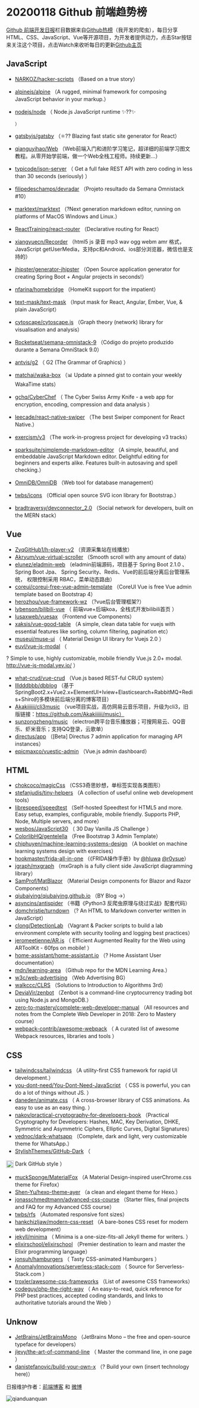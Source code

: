 # 20200118 Github 前端趋势榜

[Github 前端开发日报](http://caibaojian.com/c/news)栏目数据来自[Github热榜](http://news.caibaojian.com/)（我开发的爬虫），每日分享HTML、CSS、JavaScript、Vue等开源项目，为开发者提供动力，点击Star按钮来关注这个项目，点击Watch来收听每日的更新[Github主页](https://github.com/kujian/githubTrending)
## JavaScript

* [NARKOZ/hacker-scripts](https://github.com/NARKOZ/hacker-scripts) （Based on a true story）
* [alpinejs/alpine](https://github.com/alpinejs/alpine) （A rugged, minimal framework for composing JavaScript behavior in your markup.）
* [nodejs/node](https://github.com/nodejs/node) （
        Node.js JavaScript runtime ✨??✨

      ）
* [gatsbyjs/gatsby](https://github.com/gatsbyjs/gatsby) （&#x269b;&#xfe0f;?? Blazing fast static site generator for React）
* [qianguyihao/Web](https://github.com/qianguyihao/Web) （Web前端入门和进阶学习笔记，超详细的前端学习图文教程。从零开始学前端，做一个Web全栈工程师。持续更新...）
* [typicode/json-server](https://github.com/typicode/json-server) （
        Get a full fake REST API with zero coding in less than 30 seconds (seriously)
      ）
* [filipedeschamps/devradar](https://github.com/filipedeschamps/devradar) （Projeto resultado da Semana Omnistack #10）
* [marktext/marktext](https://github.com/marktext/marktext) （?Next generation markdown editor, running on platforms of MacOS Windows and Linux.）
* [ReactTraining/react-router](https://github.com/ReactTraining/react-router) （Declarative routing for React）
* [xiangyuecn/Recorder](https://github.com/xiangyuecn/Recorder) （html5 js 录音 mp3 wav ogg webm amr 格式，JavaScript getUserMedia，支持pc和Android、ios部分浏览器，微信也是支持的）
* [jhipster/generator-jhipster](https://github.com/jhipster/generator-jhipster) （Open Source application generator for creating Spring Boot + Angular projects in seconds!）
* [nfarina/homebridge](https://github.com/nfarina/homebridge) （HomeKit support for the impatient）
* [text-mask/text-mask](https://github.com/text-mask/text-mask) （Input mask for React, Angular, Ember, Vue, &amp; plain JavaScript）
* [cytoscape/cytoscape.js](https://github.com/cytoscape/cytoscape.js) （Graph theory (network) library for visualisation and analysis）
* [Rocketseat/semana-omnistack-9](https://github.com/Rocketseat/semana-omnistack-9) （Código do projeto produzido durante a Semana OmniStack 9.0）
* [antvis/g2](https://github.com/antvis/g2) （
        G2 (The Grammar of Graphics)
      ）
* [matchai/waka-box](https://github.com/matchai/waka-box) （&#x1f4ca; Update a pinned gist to contain your weekly WakaTime stats）
* [gchq/CyberChef](https://github.com/gchq/CyberChef) （
        The Cyber Swiss Army Knife - a web app for encryption, encoding, compression and data analysis
      ）
* [leecade/react-native-swiper](https://github.com/leecade/react-native-swiper) （The best Swiper component for React Native.）
* [exercism/v3](https://github.com/exercism/v3) （The work-in-progress project for developing v3 tracks）
* [sparksuite/simplemde-markdown-editor](https://github.com/sparksuite/simplemde-markdown-editor) （A simple, beautiful, and embeddable JavaScript Markdown editor. Delightful editing for beginners and experts alike. Features built-in autosaving and spell checking.）
* [OmniDB/OmniDB](https://github.com/OmniDB/OmniDB) （Web tool for database management）
* [twbs/icons](https://github.com/twbs/icons) （Official open source SVG icon library for Bootstrap.）
* [bradtraversy/devconnector_2.0](https://github.com/bradtraversy/devconnector_2.0) （Social network for developers, built on the MERN stack）

## Vue

* [ZyqGitHub1/h-player-v2](https://github.com/ZyqGitHub1/h-player-v2) （资源采集站在线播放）
* [Akryum/vue-virtual-scroller](https://github.com/Akryum/vue-virtual-scroller) （Smooth scroll with any amount of data）
* [elunez/eladmin-web](https://github.com/elunez/eladmin-web) （eladmin前端源码，项目基于 Spring Boot 2.1.0 、 Spring Boot Jpa、 Spring Security、Redis、Vue的前后端分离后台管理系统， 权限控制采用 RBAC，菜单动态路由）
* [coreui/coreui-free-vue-admin-template](https://github.com/coreui/coreui-free-vue-admin-template) （CoreUI Vue is free Vue admin template based on Bootstrap 4）
* [herozhou/vue-framework-wz](https://github.com/herozhou/vue-framework-wz) （?vue后台管理框架?）
* [lybenson/bilibili-vue](https://github.com/lybenson/bilibili-vue) （
        前端vue+后端koa，全栈式开发bilibili首页
      ）
* [lusaxweb/vuesax](https://github.com/lusaxweb/vuesax) （Frontend vue Components）
* [xaksis/vue-good-table](https://github.com/xaksis/vue-good-table) （A simple, clean data table for vuejs with essential features like sorting, column filtering, pagination etc）
* [museui/muse-ui](https://github.com/museui/muse-ui) （
        Material Design UI library for Vuejs 2.0
      ）
* [euvl/vue-js-modal](https://github.com/euvl/vue-js-modal) （
        
? Simple to use, highly customizable, mobile friendly Vue.js 2.0+ modal. <a href="http://vue-js-modal.yev.io/">http://vue-js-modal.yev.io/</a>
      ）
* [what-crud/vue-crud](https://github.com/what-crud/vue-crud) （Vue.js based REST-ful CRUD system）
* [llldddbbb/dbblog](https://github.com/llldddbbb/dbblog) （基于SpringBoot2.x+Vue2.x+ElementUI+Iview+Elasticsearch+RabbitMQ+Redis+Shiro的多模块前后端分离的博客项目）
* [Akakiiiiii/cli3music](https://github.com/Akakiiiiii/cli3music) （vue项目实战，高仿网易云音乐项目，升级为cli3，旧版链接：https://github.com/Akakiiiiii/music）
* [sunzongzheng/music](https://github.com/sunzongzheng/music) （electron跨平台音乐播放器；可搜网易云、QQ音乐、虾米音乐；支持QQ登录，云歌单）
* [directus/app](https://github.com/directus/app) （[Beta] Directus 7 admin application for managing API instances）
* [epicmaxco/vuestic-admin](https://github.com/epicmaxco/vuestic-admin) （Vue.js admin dashboard）

## HTML

* [chokcoco/magicCss](https://github.com/chokcoco/magicCss) （CSS3奇思妙想，单标签实现各类图形）
* [stefanjudis/tiny-helpers](https://github.com/stefanjudis/tiny-helpers) （A collection of useful online web development tools）
* [librespeed/speedtest](https://github.com/librespeed/speedtest) （Self-hosted Speedtest for HTML5 and more. Easy setup, examples, configurable, mobile friendly. Supports PHP, Node, Multiple servers, and more）
* [wesbos/JavaScript30](https://github.com/wesbos/JavaScript30) （
        30 Day Vanilla JS Challenge
      ）
* [ColorlibHQ/gentelella](https://github.com/ColorlibHQ/gentelella) （Free Bootstrap 3 Admin Template）
* [chiphuyen/machine-learning-systems-design](https://github.com/chiphuyen/machine-learning-systems-design) （A booklet on machine learning systems design with exercises）
* [hookmaster/frida-all-in-one](https://github.com/hookmaster/frida-all-in-one) （《FRIDA操作手册》by <a class="user-mention" href="https://github.com/hluwa">@hluwa</a> <a class="user-mention" href="https://github.com/r0ysue">@r0ysue</a>）
* [jgraph/mxgraph](https://github.com/jgraph/mxgraph) （mxGraph is a fully client side JavaScript diagramming library）
* [SamProf/MatBlazor](https://github.com/SamProf/MatBlazor) （Material Design components for Blazor and Razor Components）
* [qiubaiying/qiubaiying.github.io](https://github.com/qiubaiying/qiubaiying.github.io) （BY Blog -&gt;）
* [asyncins/antispider](https://github.com/asyncins/antispider) （书籍《Python3 反爬虫原理与绕过实战》配套代码）
* [domchristie/turndown](https://github.com/domchristie/turndown) （? An HTML to Markdown converter written in JavaScript）
* [clong/DetectionLab](https://github.com/clong/DetectionLab) （Vagrant &amp; Packer scripts to build a lab environment complete with security tooling and logging best practices）
* [jeromeetienne/AR.js](https://github.com/jeromeetienne/AR.js) （
        Efficient Augmented Reality for the Web using ARToolKit - 60fps on mobile!
      ）
* [home-assistant/home-assistant.io](https://github.com/home-assistant/home-assistant.io) （? Home Assistant User documentation）
* [mdn/learning-area](https://github.com/mdn/learning-area) （Github repo for the MDN Learning Area.）
* [w3c/web-advertising](https://github.com/w3c/web-advertising) （Web Advertising BG）
* [walkccc/CLRS](https://github.com/walkccc/CLRS) （Solutions to Introduction to Algorithms 3rd）
* [DeviaVir/zenbot](https://github.com/DeviaVir/zenbot) （Zenbot is a command-line cryptocurrency trading bot using Node.js and MongoDB.）
* [zero-to-mastery/complete-web-developer-manual](https://github.com/zero-to-mastery/complete-web-developer-manual) （All resources and notes from the Complete Web Developer in 2018: Zero to Mastery course）
* [webpack-contrib/awesome-webpack](https://github.com/webpack-contrib/awesome-webpack) （
        A curated list of awesome Webpack resources, libraries and tools
      ）

## CSS

* [tailwindcss/tailwindcss](https://github.com/tailwindcss/tailwindcss) （A utility-first CSS framework for rapid UI development.）
* [you-dont-need/You-Dont-Need-JavaScript](https://github.com/you-dont-need/You-Dont-Need-JavaScript) （
        CSS is powerful, you can do a lot of things without JS.
      ）
* [daneden/animate.css](https://github.com/daneden/animate.css) （
        A cross-browser library of CSS animations. As easy to use as an easy thing.
      ）
* [nakov/practical-cryptography-for-developers-book](https://github.com/nakov/practical-cryptography-for-developers-book) （Practical Cryptography for Developers: Hashes, MAC, Key Derivation, DHKE, Symmetric and Asymmetric Ciphers, Elliptic Curves, Digital Signatures）
* [vednoc/dark-whatsapp](https://github.com/vednoc/dark-whatsapp) （Complete, dark and light, very customizable theme for WhatsApp.）
* [StylishThemes/GitHub-Dark](https://github.com/StylishThemes/GitHub-Dark) （
        
<img class="emoji" title=":octocat:" alt=":octocat:" src="https://assets-cdn.github.com/images/icons/emoji/octocat.png" height="20" width="20" align="absmiddle"> Dark GitHub style
      ）
* [muckSponge/MaterialFox](https://github.com/muckSponge/MaterialFox) （A Material Design-inspired userChrome.css theme for Firefox）
* [Shen-Yu/hexo-theme-ayer](https://github.com/Shen-Yu/hexo-theme-ayer) （a clean and elegant theme for Hexo.）
* [jonasschmedtmann/advanced-css-course](https://github.com/jonasschmedtmann/advanced-css-course) （Starter files, final projects and FAQ for my Advanced CSS course）
* [twbs/rfs](https://github.com/twbs/rfs) （Automated responsive font sizes）
* [hankchizljaw/modern-css-reset](https://github.com/hankchizljaw/modern-css-reset) （A bare-bones CSS reset for modern web development）
* [jekyll/minima](https://github.com/jekyll/minima) （
        Minima is a one-size-fits-all Jekyll theme for writers.
      ）
* [elixirschool/elixirschool](https://github.com/elixirschool/elixirschool) （Premier destination to learn and master the Elixir programming language）
* [jonsuh/hamburgers](https://github.com/jonsuh/hamburgers) （
        Tasty CSS-animated Hamburgers
      ）
* [AnomalyInnovations/serverless-stack-com](https://github.com/AnomalyInnovations/serverless-stack-com) （
        Source for Serverless-Stack.com
      ）
* [troxler/awesome-css-frameworks](https://github.com/troxler/awesome-css-frameworks) （List of awesome CSS frameworks）
* [codeguy/php-the-right-way](https://github.com/codeguy/php-the-right-way) （
        An easy-to-read, quick reference for PHP best practices, accepted coding standards, and links to authoritative tutorials around the Web
      ）

## Unknow

* [JetBrains/JetBrainsMono](https://github.com/JetBrains/JetBrainsMono) （JetBrains Mono – the free and open-source typeface for developers）
* [jlevy/the-art-of-command-line](https://github.com/jlevy/the-art-of-command-line) （
        Master the command line, in one page
      ）
* [danistefanovic/build-your-own-x](https://github.com/danistefanovic/build-your-own-x) （? Build your own (insert technology here)）


日报维护作者：[前端博客](http://caibaojian.com/) 和 [微博](http://caibaojian.com/go/weibo)

![qianduanquan](https://user-images.githubusercontent.com/3055447/38468989-651132ac-3b80-11e8-8e6b-15122322a9d7.png)